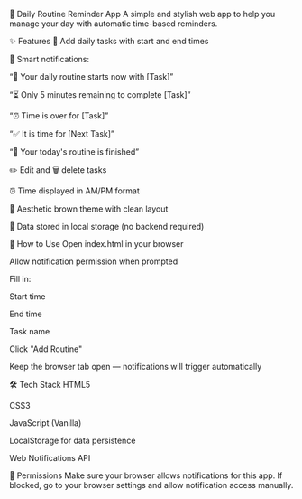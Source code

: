 📅 Daily Routine Reminder App
A simple and stylish web app to help you manage your day with automatic time-based reminders.

✨ Features
📝 Add daily tasks with start and end times

🔔 Smart notifications:

“📝 Your daily routine starts now with [Task]”

“⏳ Only 5 minutes remaining to complete [Task]”

“⏰ Time is over for [Task]”

“✅ It is time for [Next Task]”

“🎉 Your today's routine is finished”

✏️ Edit and 🗑️ delete tasks

⏰ Time displayed in AM/PM format

🎨 Aesthetic brown theme with clean layout

💾 Data stored in local storage (no backend required)

🚀 How to Use
Open index.html in your browser

Allow notification permission when prompted

Fill in:

Start time

End time

Task name

Click "Add Routine"

Keep the browser tab open — notifications will trigger automatically

🛠 Tech Stack
HTML5

CSS3

JavaScript (Vanilla)

LocalStorage for data persistence

Web Notifications API

🔐 Permissions
Make sure your browser allows notifications for this app.
If blocked, go to your browser settings and allow notification access manually.

